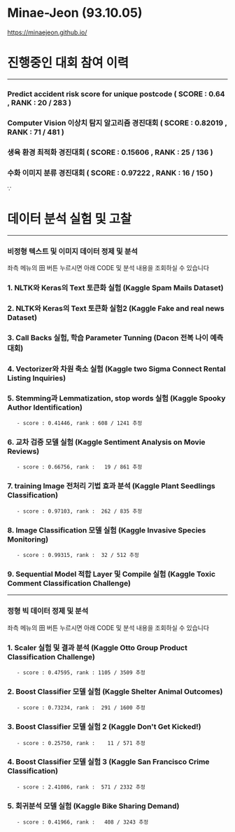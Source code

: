 # Minae-Jeon (93.10.05) #

https://minaejeon.github.io/

# 진행중인 대회 참여 이력

------------------------

###   Predict accident risk score for unique postcode ( SCORE : 0.64 , RANK : 20 / 283 )
  
###   Computer Vision 이상치 탐지 알고리즘 경진대회 ( SCORE : 0.82019 , RANK : 71 / 481 )
  
###   생육 환경 최적화 경진대회 ( SCORE : 0.15606 , RANK : 25 / 136 )

###   수화 이미지 분류 경진대회 ( SCORE : 0.97222 , RANK : 16 / 150 )
∵

# 데이터 분석 실험 및 고찰 

------------------

###  비정형 텍스트 및 이미지 데이터 정제 및 분석

좌측 메뉴의 田 버튼 누르시면 아래 CODE 및 분석 내용을 조회하실 수 있습니다
  
### 1. NLTK와 Keras의 Text 토큰화 실험 (Kaggle Spam Mails Dataset)
   
### 2. NLTK와 Keras의 Text 토큰화 실험2 (Kaggle Fake and real news Dataset)
   
### 3. Call Backs 실험, 학습 Parameter Tunning (Dacon 전복 나이 예측 대회)
   
### 4. Vectorizer와 차원 축소 실험 (Kaggle two Sigma Connect Rental Listing Inquiries)
   
### 5. Stemming과 Lemmatization, stop words 실험 (Kaggle Spooky Author Identification)

       - score : 0.41446, rank : 608 / 1241 추정
   
### 6. 교차 검증 모델 실험 (Kaggle Sentiment Analysis on Movie Reviews)                   

       - score : 0.66756, rank :   19 / 861 추정
   
### 7. training Image 전처리 기법 효과 분석 (Kaggle Plant Seedlings Classification)       

       - score : 0.97103, rank :  262 / 835 추정
   
### 8. Image Classification 모델 실험 (Kaggle Invasive Species Monitoring)                

       - score : 0.99315, rank :  32 / 512 추정
   
### 9.  Sequential Model 적합 Layer 및 Compile 실험 (Kaggle Toxic Comment Classification Challenge)

------------

###  정형 빅 데이터 정제 및 분석

좌측 메뉴의 田 버튼 누르시면 아래 CODE 및 분석 내용을 조회하실 수 있습니다

### 1. Scaler 실험 및 결과 분석 (Kaggle Otto Group Product Classification Challenge)     

       - score : 0.47595, rank : 1105 / 3509 추정
   
### 2. Boost Classifier 모델 실험 (Kaggle Shelter Animal Outcomes)                       

       - score : 0.73234, rank :  291 / 1600 추정
   
### 3. Boost Classifier 모델 실험 2 (Kaggle Don't Get Kicked!)                           

       - score : 0.25750, rank :    11 / 571 추정
   
### 4. Boost Classifier 모델 실험 3 (Kaggle San Francisco Crime Classification)          

       - score : 2.41086, rank :  571 / 2332 추정
   
### 5. 회귀분석 모델 실험 (Kaggle Bike Sharing Demand)                                  

       - score : 0.41966, rank :   408 / 3243 추정
